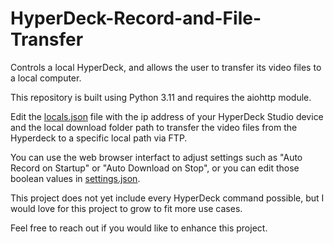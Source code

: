 # HyperDeck-Record-and-File-Transfer
Controls a local HyperDeck, and allows the user to transfer its video files to a local computer.

This repository is built using Python 3.11 and requires the aiohttp module.

Edit the [locals.json](https://github.com/soundinworship/HyperDeck-Record-and-File-Transfer/blob/main/Blackmagic%20HyperDeck%20Protocol/WebUI/Resources/local.json) file with the ip address of your HyperDeck Studio device and the local download folder path to transfer the video files from the Hyperdeck to a specific local path via FTP.

You can use the web browser interfact to adjust settings such as "Auto Record on Startup" or "Auto Download on Stop", or you can edit those boolean values in [settings.json](https://github.com/soundinworship/HyperDeck-Record-and-File-Transfer/blob/main/Blackmagic%20HyperDeck%20Protocol/WebUI/Resources/settings.json).

This project does not yet include every HyperDeck command possible, but I would love for this project to grow to fit more use cases.

Feel free to reach out if you would like to enhance this project.

